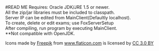 #READ ME
Requires: Oracle JDK/JRE 1.5 or newer.  
All the zip/jar libraries must be included to classpath. <br>
Server IP can be edited from MainClient(Defaultly localhost). <br>
To create, delete or edit exams; use FoxServerSetup   <br>
After compiling, run program by executing MainClient.  <br>
**Not compatible with OpenJDK.  <br>


<div>Icons made by <a href="http://www.flaticon.com/authors/freepik" title="Freepik">Freepik</a> from <a href="http://www.flaticon.com" title="Flaticon">www.flaticon.com</a> is licensed by <a href="http://creativecommons.org/licenses/by/3.0/" title="Creative Commons BY 3.0" target="_blank">CC 3.0 BY</a></div>
